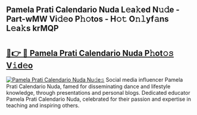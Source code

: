 ## Pamela Prati Calendario Nuda L𝚎a𝚔ed N𝚞𝚍e - Part-wMW Vi𝚍𝚎o P𝚑𝚘tos - H𝚘𝚝 O𝚗𝚕yf𝚊ns L𝚎a𝚔s krMQP

# <h2><a href="http://kfblar.oniu.top/?m=Pamela+Prati+Calendario+Nuda">🔗👉 🔴 Pamela Prati Calendario Nuda P𝚑ot𝚘𝚜 V𝚒d𝚎o</a></h2>

[![Pamela Prati Calendario Nuda Nu𝚍e𝚜](https://i.imgur.com/0qMVB7G.gif)](http://kfblar.oniu.top/?m=Pamela+Prati+Calendario+Nuda)
Social media influencer Pamela Prati Calendario Nuda, famed for disseminating dance and lifestyle knowledge, through presentations and personal blogs. Dedicated educator Pamela Prati Calendario Nuda, celebrated for their passion and expertise in teaching and inspiring others.  

